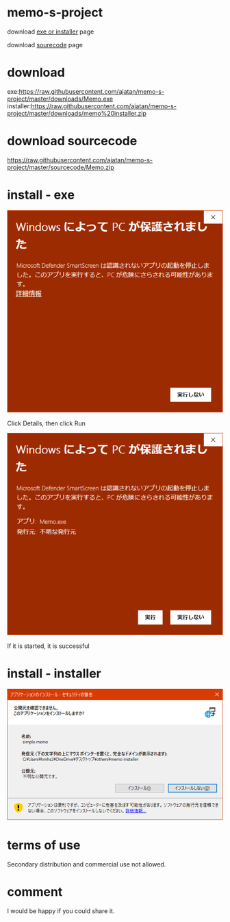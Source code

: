 # memo-s-project
download [exe or installer](https://github.com/ajatan/memo-s-project/blob/master/README.md#download) page

download [sourecode](https://github.com/ajatan/memo-s-project/blob/master/README.md#download-sourcecode) page


# download
exe:https://raw.githubusercontent.com/ajatan/memo-s-project/master/downloads/Memo.exe
installer:https://raw.githubusercontent.com/ajatan/memo-s-project/master/downloads/memo%20installer.zip
# download sourcecode
https://raw.githubusercontent.com/ajatan/memo-s-project/master/sourcecode/Memo.zip
# install - exe
![alert](https://github.com/ajatan/memo-s-project/blob/master/image/exe%20alert%201.png)

Click Details, then click Run

![alert](https://github.com/ajatan/memo-s-project/blob/master/image/exe%20alert%202.png)

If it is started, it is successful
# install - installer

![alert](https://github.com/ajatan/memo-s-project/blob/master/image/installer%20alert.png)

# terms of use
Secondary distribution and commercial use not allowed.
# comment
I would be happy if you could share it.
